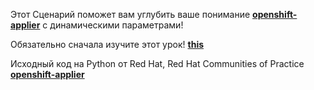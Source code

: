 Этот Сценарий поможет вам углубить ваше понимание [**openshift-applier**](https://github.com/redhat-cop/openshift-applier.git) с динамическими параметрами!
 
Обязательно сначала изучите этот урок! [**this**](https://www.katacoda.com/kuber-ru/courses/openshift-ansible/openshift-applier) 

Исходный код на Python от Red Hat, Red Hat Communities of Practice [**openshift-applier**](https://github.com/redhat-cop/openshift-applier)
